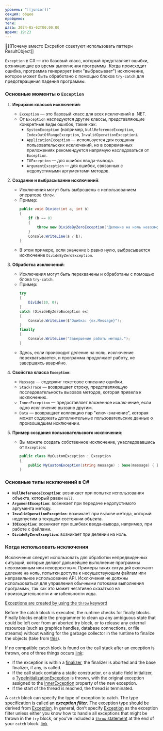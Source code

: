 ```yaml
---
уровень: "[[junior]]"
секция: общее
пройдено: 
теги: 
дата: 2024-05-02T00:00:00
время: 19:23
---
```


📑[[Почему вместо Excpetion советуют использовать паттерн ResultObject]]

`Exception` в C# — это базовый класс, который представляет ошибки, возникающие во время выполнения программы. Когда происходит ошибка, программа генерирует (или "выбрасывает") исключение, которое может быть обработано с помощью блоков `try-catch` для предотвращения падения программы.

### Основные моменты о `Exception`

1. **Иерархия классов исключений**:
   - `Exception` — это базовый класс для всех исключений в .NET.
   - От `Exception` наследуются другие классы, представляющие конкретные виды ошибок, такие как:
     - `SystemException` (например, `NullReferenceException`, `IndexOutOfRangeException`, `InvalidOperationException`).
     - `ApplicationException` — используется для создания пользовательских исключений, но в современных приложениях рекомендуется напрямую наследоваться от `Exception`.
     - `IOException` — для ошибок ввода-вывода.
     - `ArgumentException` — для ошибок, связанных с недопустимыми аргументами методов.

2. **Создание и выбрасывание исключений**:
   - Исключения могут быть выброшены с использованием оператора `throw`.
   - Пример:
     ```csharp
     public void Divide(int a, int b)
     {
         if (b == 0)
         {
             throw new DivideByZeroException("Деление на ноль невозможно.");
         }
         Console.WriteLine(a / b);
     }
     ```
   - В этом примере, если значение `b` равно нулю, выбрасывается исключение `DivideByZeroException`.

3. **Обработка исключений**:
   - Исключения могут быть перехвачены и обработаны с помощью блока `try-catch`.
   - Пример:
     ```csharp
     try
     {
         Divide(10, 0);
     }
     catch (DivideByZeroException ex)
     {
         Console.WriteLine($"Ошибка: {ex.Message}");
     }
     finally
     {
         Console.WriteLine("Завершение работы метода.");
     }
     ```
   - Здесь, если происходит деление на ноль, исключение перехватывается, и программа продолжает работу, не завершаясь аварийно.

4. **Свойства класса `Exception`**:
   - `Message` — содержит текстовое описание ошибки.
   - `StackTrace` — возвращает строку, представляющую последовательность вызовов методов, которая привела к исключению.
   - `InnerException` — предоставляет вложенное исключение, если одно исключение вызвано другим.
   - `Data` — возвращает коллекцию пар "ключ-значение", которая может содержать дополнительные пользовательские данные о произошедшем исключении.

5. **Пример создания пользовательского исключения**:
   - Вы можете создать собственное исключение, унаследовавшись от `Exception`:
     ```csharp
     public class MyCustomException : Exception
     {
         public MyCustomException(string message) : base(message) { }
     }
     ```

### Основные типы исключений в C#

- **`NullReferenceException`**: возникает при попытке использования объекта, который равен `null`.
- **`ArgumentException`**: возникает при передаче недопустимого аргумента методу.
- **`InvalidOperationException`**: возникает при вызове метода, который недопустим в текущем состоянии объекта.
- **`IOException`**: возникает при ошибках ввода-вывода, например, при работе с файлами.
- **`DivideByZeroException`**: возникает при делении на ноль.

### Когда использовать исключения

Исключения следует использовать для обработки непредвиденных ситуаций, которые делают дальнейшее выполнение программы невозможным или некорректным. Примеры таких ситуаций включают деление на ноль, попытки доступа к несуществующим файлам или неправильное использование API. Исключения не должны использоваться для управления обычными потоками выполнения программы, так как это может негативно сказаться на производительности и читабельности кода.

[Exceptions are created by using the `throw` keyword](#https://learn.microsoft.com/en-us/dotnet/csharp/fundamentals/exceptions/)

Before the catch block is executed, the runtime checks for finally blocks. Finally blocks enable the programmer to clean up any ambiguous state that could be left over from an aborted try block, or to release any external resources (such as graphics handles, database connections, or file streams) without waiting for the garbage collector in the runtime to finalize the objects (take from [this](#https://learn.microsoft.com/en-us/dotnet/csharp/fundamentals/exceptions/using-exceptions)).

If no compatible `catch` block is found on the call stack after an exception is thrown, one of three things occurs [link](#https://learn.microsoft.com/en-us/dotnet/csharp/fundamentals/exceptions/using-exceptions):

- If the exception is within a [finalizer](https://learn.microsoft.com/en-us/dotnet/csharp/programming-guide/classes-and-structs/finalizers), the finalizer is aborted and the base finalizer, if any, is called.
- If the call stack contains a static constructor, or a static field initializer, a [TypeInitializationException](https://learn.microsoft.com/en-us/dotnet/api/system.typeinitializationexception) is thrown, with the original exception assigned to the [InnerException](https://learn.microsoft.com/en-us/dotnet/api/system.exception.innerexception) property of the new exception.
- If the start of the thread is reached, the thread is terminated.

A `catch` block can specify the type of exception to catch. The type specification is called an **_exception filter_**. The exception type should be derived from [Exception](https://learn.microsoft.com/en-us/dotnet/api/system.exception). In general, don't specify [Exception](https://learn.microsoft.com/en-us/dotnet/api/system.exception) as the exception filter unless either you know how to handle all exceptions that might be thrown in the `try` block, or you've included a [`throw` statement](https://learn.microsoft.com/en-us/dotnet/csharp/language-reference/statements/exception-handling-statements#the-throw-statement) at the end of your `catch` block. [link](#https://learn.microsoft.com/en-us/dotnet/csharp/fundamentals/exceptions/exception-handling)